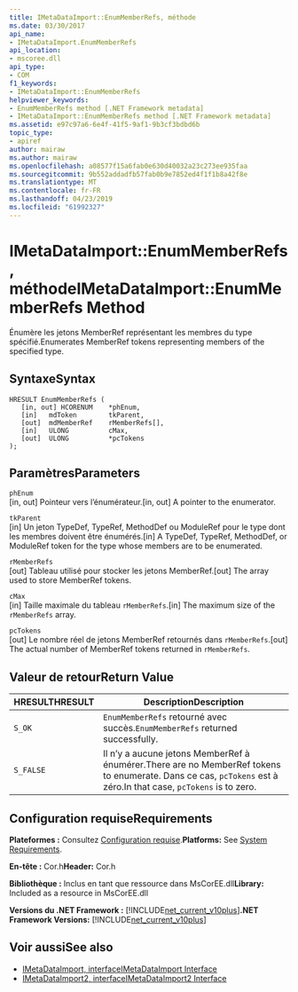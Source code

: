 ```yaml
---
title: IMetaDataImport::EnumMemberRefs, méthode
ms.date: 03/30/2017
api_name:
- IMetaDataImport.EnumMemberRefs
api_location:
- mscoree.dll
api_type:
- COM
f1_keywords:
- IMetaDataImport::EnumMemberRefs
helpviewer_keywords:
- EnumMemberRefs method [.NET Framework metadata]
- IMetaDataImport::EnumMemberRefs method [.NET Framework metadata]
ms.assetid: e97c97a6-6e4f-41f5-9af1-9b3cf3bdbd6b
topic_type:
- apiref
author: mairaw
ms.author: mairaw
ms.openlocfilehash: a08577f15a6fab0e630d40032a23c273ee935faa
ms.sourcegitcommit: 9b552addadfb57fab0b9e7852ed4f1f1b8a42f8e
ms.translationtype: MT
ms.contentlocale: fr-FR
ms.lasthandoff: 04/23/2019
ms.locfileid: "61992327"
---
```

# <a name="imetadataimportenummemberrefs-method"></a><span data-ttu-id="6fe8b-102">IMetaDataImport::EnumMemberRefs, méthode</span><span class="sxs-lookup"><span data-stu-id="6fe8b-102">IMetaDataImport::EnumMemberRefs Method</span></span>
<span data-ttu-id="6fe8b-103">Énumère les jetons MemberRef représentant les membres du type spécifié.</span><span class="sxs-lookup"><span data-stu-id="6fe8b-103">Enumerates MemberRef tokens representing members of the specified type.</span></span>  
  
## <a name="syntax"></a><span data-ttu-id="6fe8b-104">Syntaxe</span><span class="sxs-lookup"><span data-stu-id="6fe8b-104">Syntax</span></span>  
  
```  
HRESULT EnumMemberRefs (  
   [in, out] HCORENUM    *phEnum,   
   [in]   mdToken        tkParent,   
   [out]  mdMemberRef    rMemberRefs[],   
   [in]   ULONG          cMax,   
   [out]  ULONG          *pcTokens  
);  
```  
  
## <a name="parameters"></a><span data-ttu-id="6fe8b-105">Paramètres</span><span class="sxs-lookup"><span data-stu-id="6fe8b-105">Parameters</span></span>  
 `phEnum`  
 <span data-ttu-id="6fe8b-106">[in, out] Pointeur vers l’énumérateur.</span><span class="sxs-lookup"><span data-stu-id="6fe8b-106">[in, out] A pointer to the enumerator.</span></span>  
  
 `tkParent`  
 <span data-ttu-id="6fe8b-107">[in] Un jeton TypeDef, TypeRef, MethodDef ou ModuleRef pour le type dont les membres doivent être énumérés.</span><span class="sxs-lookup"><span data-stu-id="6fe8b-107">[in] A TypeDef, TypeRef, MethodDef, or ModuleRef token for the type whose members are to be enumerated.</span></span>  
  
 `rMemberRefs`  
 <span data-ttu-id="6fe8b-108">[out] Tableau utilisé pour stocker les jetons MemberRef.</span><span class="sxs-lookup"><span data-stu-id="6fe8b-108">[out] The array used to store MemberRef tokens.</span></span>  
  
 `cMax`  
 <span data-ttu-id="6fe8b-109">[in] Taille maximale du tableau `rMemberRefs`.</span><span class="sxs-lookup"><span data-stu-id="6fe8b-109">[in] The maximum size of the `rMemberRefs` array.</span></span>  
  
 `pcTokens`  
 <span data-ttu-id="6fe8b-110">[out] Le nombre réel de jetons MemberRef retournés dans `rMemberRefs`.</span><span class="sxs-lookup"><span data-stu-id="6fe8b-110">[out] The actual number of MemberRef tokens returned in `rMemberRefs`.</span></span>  
  
## <a name="return-value"></a><span data-ttu-id="6fe8b-111">Valeur de retour</span><span class="sxs-lookup"><span data-stu-id="6fe8b-111">Return Value</span></span>  
  
|<span data-ttu-id="6fe8b-112">HRESULT</span><span class="sxs-lookup"><span data-stu-id="6fe8b-112">HRESULT</span></span>|<span data-ttu-id="6fe8b-113">Description</span><span class="sxs-lookup"><span data-stu-id="6fe8b-113">Description</span></span>|  
|-------------|-----------------|  
|`S_OK`|<span data-ttu-id="6fe8b-114">`EnumMemberRefs` retourné avec succès.</span><span class="sxs-lookup"><span data-stu-id="6fe8b-114">`EnumMemberRefs` returned successfully.</span></span>|  
|`S_FALSE`|<span data-ttu-id="6fe8b-115">Il n’y a aucune jetons MemberRef à énumérer.</span><span class="sxs-lookup"><span data-stu-id="6fe8b-115">There are no MemberRef tokens to enumerate.</span></span> <span data-ttu-id="6fe8b-116">Dans ce cas, `pcTokens` est à zéro.</span><span class="sxs-lookup"><span data-stu-id="6fe8b-116">In that case, `pcTokens` is to zero.</span></span>|  
  
## <a name="requirements"></a><span data-ttu-id="6fe8b-117">Configuration requise</span><span class="sxs-lookup"><span data-stu-id="6fe8b-117">Requirements</span></span>  
 <span data-ttu-id="6fe8b-118">**Plateformes :** Consultez [Configuration requise](../../../../docs/framework/get-started/system-requirements.md).</span><span class="sxs-lookup"><span data-stu-id="6fe8b-118">**Platforms:** See [System Requirements](../../../../docs/framework/get-started/system-requirements.md).</span></span>  
  
 <span data-ttu-id="6fe8b-119">**En-tête :** Cor.h</span><span class="sxs-lookup"><span data-stu-id="6fe8b-119">**Header:** Cor.h</span></span>  
  
 <span data-ttu-id="6fe8b-120">**Bibliothèque :** Inclus en tant que ressource dans MsCorEE.dll</span><span class="sxs-lookup"><span data-stu-id="6fe8b-120">**Library:** Included as a resource in MsCorEE.dll</span></span>  
  
 <span data-ttu-id="6fe8b-121">**Versions du .NET Framework :** [!INCLUDE[net_current_v10plus](../../../../includes/net-current-v10plus-md.md)]</span><span class="sxs-lookup"><span data-stu-id="6fe8b-121">**.NET Framework Versions:** [!INCLUDE[net_current_v10plus](../../../../includes/net-current-v10plus-md.md)]</span></span>  
  
## <a name="see-also"></a><span data-ttu-id="6fe8b-122">Voir aussi</span><span class="sxs-lookup"><span data-stu-id="6fe8b-122">See also</span></span>

- [<span data-ttu-id="6fe8b-123">IMetaDataImport, interface</span><span class="sxs-lookup"><span data-stu-id="6fe8b-123">IMetaDataImport Interface</span></span>](../../../../docs/framework/unmanaged-api/metadata/imetadataimport-interface.md)
- [<span data-ttu-id="6fe8b-124">IMetaDataImport2, interface</span><span class="sxs-lookup"><span data-stu-id="6fe8b-124">IMetaDataImport2 Interface</span></span>](../../../../docs/framework/unmanaged-api/metadata/imetadataimport2-interface.md)
